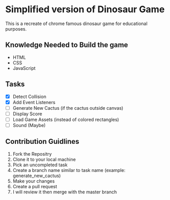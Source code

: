 # Simplified version of Dinosaur Game

This is a recreate of chrome famous dinosaur game for educational purposes.

## Knowledge Needed to Build the game

- HTML
- CSS
- JavaScript

## Tasks

- [x] Detect Collision
- [x] Add Event Listeners
- [ ] Generate New Cactus (if the cactus outside canvas)
- [ ] Display Score
- [ ] Load Game Assets (instead of colored rectangles)
- [ ] Sound (Maybe)

## Contribution Guidlines

1. Fork the Repositry
2. Clone it to your local machine
3. Pick an uncompleted task
4. Create a branch name similar to task name (example: generate_new_cactus)
5. Make your changes
6. Create a pull request
7. I will review it then merge with the master branch
